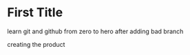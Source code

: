 # First Title

learn git and github from zero to hero after adding bad branch

creating the product
